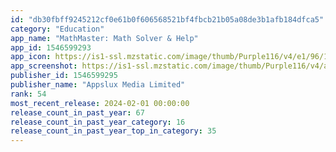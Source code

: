 ```yaml
---
id: "db30fbff9245212cf0e61b0f606568521bf4fbcb21b05a08de3b1afb184dfca5"
category: "Education"
app_name: "MathMaster: Math Solver & Help"
app_id: 1546599293
app_icon: https://is1-ssl.mzstatic.com/image/thumb/Purple116/v4/e1/96/1c/e1961ce6-5d10-cdec-9417-9a57aa60cd0d/AppIcon-0-0-1x_U007emarketing-0-7-0-85-220.png/1024x1024bb.png
app_screenshot: https://is1-ssl.mzstatic.com/image/thumb/Purple116/v4/a5/f9/e0/a5f9e088-c356-7ceb-6186-e4098fad79b4/7cae4373-8059-462e-bbe8-71d421caacc4_6.5_inch-03.png/1242x2688bb.png
publisher_id: 1546599295
publisher_name: "Appslux Media Limited"
rank: 54
most_recent_release: 2024-02-01 00:00:00
release_count_in_past_year: 67
release_count_in_past_year_category: 16
release_count_in_past_year_top_in_category: 35
---
```

